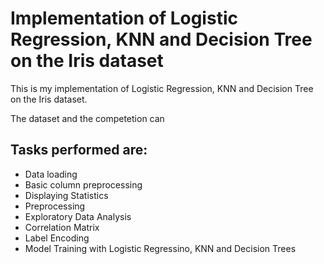 # Implementation of Logistic Regression, KNN and Decision Tree on the Iris dataset

This is my implementation of Logistic Regression, KNN and Decision Tree on the Iris dataset.

The dataset and the competetion can 

## Tasks performed are:

<ul>
<li>Data loading</li>
<li> Basic column preprocessing</li>
<li>Displaying Statistics</li>
<li>Preprocessing</li>
<li>Exploratory Data Analysis</li>
<li>Correlation Matrix</li>
<li>Label Encoding</li>
<li>Model Training with Logistic Regressino, KNN and Decision Trees</li>
</ul>
